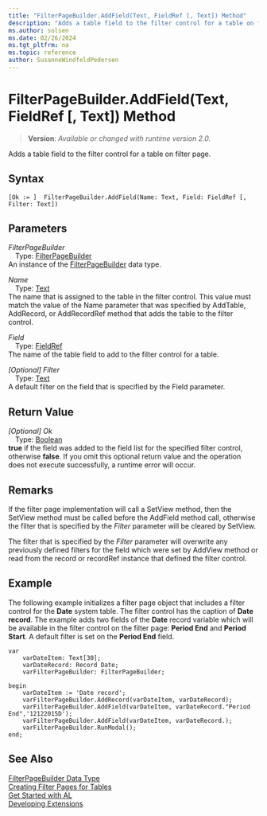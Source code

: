 ```yaml
---
title: "FilterPageBuilder.AddField(Text, FieldRef [, Text]) Method"
description: "Adds a table field to the filter control for a table on filter page."
ms.author: solsen
ms.date: 02/26/2024
ms.tgt_pltfrm: na
ms.topic: reference
author: SusanneWindfeldPedersen
---
```

[//]: # (START>DO_NOT_EDIT)
[//]: # (IMPORTANT:Do not edit any of the content between here and the END>DO_NOT_EDIT.)
[//]: # (Any modifications should be made in the .xml files in the ModernDev repo.)
# FilterPageBuilder.AddField(Text, FieldRef [, Text]) Method
> **Version**: _Available or changed with runtime version 2.0._

Adds a table field to the filter control for a table on filter page.


## Syntax
```AL
[Ok := ]  FilterPageBuilder.AddField(Name: Text, Field: FieldRef [, Filter: Text])
```
## Parameters
*FilterPageBuilder*  
&emsp;Type: [FilterPageBuilder](filterpagebuilder-data-type.md)  
An instance of the [FilterPageBuilder](filterpagebuilder-data-type.md) data type.  

*Name*  
&emsp;Type: [Text](../text/text-data-type.md)  
The name that is assigned to the table in the filter control. This value must match the value of the Name parameter that was specified by AddTable, AddRecord, or AddRecordRef method that adds the table to the filter control.  

*Field*  
&emsp;Type: [FieldRef](../fieldref/fieldref-data-type.md)  
The name of the table field to add to the filter control for a table.  

*[Optional] Filter*  
&emsp;Type: [Text](../text/text-data-type.md)  
A default filter on the field that is specified by the Field parameter.  


## Return Value
*[Optional] Ok*  
&emsp;Type: [Boolean](../boolean/boolean-data-type.md)  
**true** if the field was added to the field list for the specified filter control, otherwise **false**. If you omit this optional return value and the operation does not execute successfully, a runtime error will occur.  


[//]: # (IMPORTANT: END>DO_NOT_EDIT)

## Remarks    
 If the filter page implementation will call a SetView method, then the SetView method must be called before the AddField method call, otherwise the filter that is specified by the *Filter* parameter will be cleared by SetView.  
  
 The filter that is specified by the *Filter* parameter will overwrite any previously defined filters for the field which were set by AddView method or read from the record or recordRef instance that defined the filter control.  
  
## Example  
 The following example initializes a filter page object that includes a filter control for the **Date** system table. The filter control has the caption of **Date record**. The example adds two fields of the **Date** record variable which will be available in the filter control on the filter page: **Period End** and **Period Start**. A default filter is set on the **Period End** field.  

```al
var
    varDateItem: Text[30];  
    varDateRecord: Record Date;  
    varFilterPageBuilder: FilterPageBuilder;  

begin
    varDateItem := 'Date record';  
    varFilterPageBuilder.AddRecord(varDateItem, varDateRecord);  
    varFilterPageBuilder.AddField(varDateItem, varDateRecord."Period End",'12122015D');  
    varFilterPageBuilder.AddField(varDateItem, varDateRecord.); 
    varFilterPageBuilder.RunModal();
end;
```  

## See Also
[FilterPageBuilder Data Type](filterpagebuilder-data-type.md)  
[Creating Filter Pages for Tables](../../devenv-filter-pages-for-filtering-tables.md)  
[Get Started with AL](../../devenv-get-started.md)  
[Developing Extensions](../../devenv-dev-overview.md)